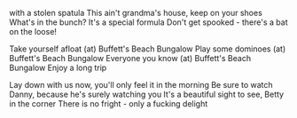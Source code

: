 with a stolen spatula
This ain't grandma's house, keep on your shoes
What's in the bunch? It's a special formula
Don't get spooked - there's a bat on the loose!

Take yourself afloat (at) Buffett's Beach Bungalow
Play some dominoes (at) Buffett's Beach Bungalow
Everyone you know (at) Buffett's Beach Bungalow
Enjoy a long trip

Lay down with us now, you'll only feel it in the morning
Be sure to watch Danny, because he's surely watching you
It's a beautiful sight to see, Betty in the corner
There is no fright - only a fucking delight
